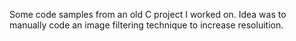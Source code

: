 Some code samples from an old C project I worked on. Idea was to manually code an image filtering technique to increase resoluition.
